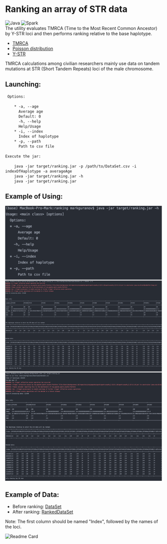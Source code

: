 # Ranking an array of STR data
![Java](https://img.shields.io/badge/-Java-0a0a0a?style=for-the-badge&logo=Java) ![Spark](https://img.shields.io/badge/-Apache&Spark-0a0a0a?style=for-the-badge&logo=Apache&Spark)
<br/>
The utility evaluates TMRCA (Time to the Most Recent Common Ancestor) by Y-STR loci and then performs ranking relative to the base haplotype.

* [TMRCA](https://en.wikipedia.org/wiki/Most_recent_common_ancestor)
* [Poisson distribution](https://en.wikipedia.org/wiki/Poisson_distribution)
* [Y-STR](https://en.wikipedia.org/wiki/Haplotype#Y-DNA_haplotypes_from_genealogical_DNA_tests)

TMRCA calculations among civilian researchers mainly use data on tandem mutations at STR (Short Tandem Repeats) loci of the male chromosome.




Launching:
---
     Options:

        * -a, --age
          Average age
          Default: 0
          -h, --help
          Help/Usage
        * -i, --index
          Index of haplotype
        * -p, --path
          Path to csv file

    Execute the jar:

        java -jar target/ranking.jar -p /path/to/DataSet.csv -i indexOfHaplotype -a averageAge
        java -jar target/ranking.jar -h
        java -jar target/ranking.jar

Example of Using:
---
![Exanple1](https://github.com/Mark1708/Ranking-STR-data/blob/master/assets/Exanple1.png?raw=true)
![Exanple2](https://github.com/Mark1708/Ranking-STR-data/blob/master/assets/Exanple2.png?raw=true)
![Exanple2](https://github.com/Mark1708/Ranking-STR-data/blob/master/assets/Exanple3.png?raw=true)

Example of Data:
---
* Before ranking: [DataSet](https://github.com/Mark1708/Ranking-STR-data/blob/master/assets/DataSet.csv)
* After ranking: [RankedDataSet](https://github.com/Mark1708/Ranking-STR-data/blob/master/assets/RankedData.csv)

Note: The first column should be named "Index", followed by the names of the loci.

![Readme Card](https://github-readme-stats.vercel.app/api/pin/?username=mark1708&repo=ranking-str-data&theme=chartreuse-dark&show_icons=true)

